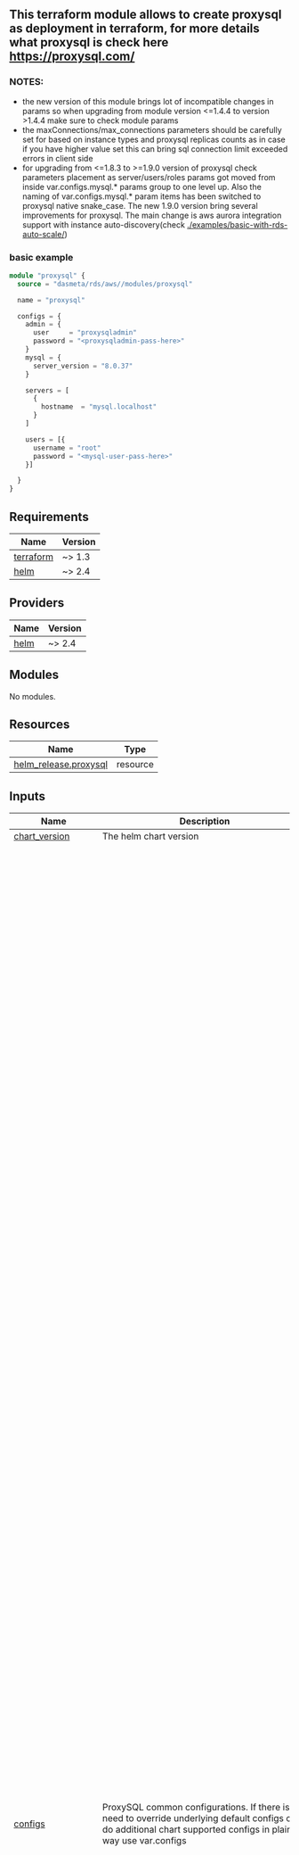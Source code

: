 ## This terraform module allows to create proxysql as deployment in terraform, for more details what proxysql is check here https://proxysql.com/

### NOTES:
- the new version of this module brings lot of incompatible changes in params so when upgrading from module version <=1.4.4 to version >1.4.4 make sure to check module params
- the maxConnections/max_connections parameters should be carefully set for based on instance types and proxysql replicas counts as in case if you have higher value set this can bring sql connection limit exceeded errors in client side
- for upgrading from <=1.8.3 to >=1.9.0 version of proxysql check parameters placement as server/users/roles params got moved from inside var.configs.mysql.* params group to one level up. Also the naming of var.configs.mysql.* param items has been switched to proxysql native snake_case. The new 1.9.0 version bring several improvements for proxysql. The main change is aws aurora integration support with instance auto-discovery(check [./examples/basic-with-rds-auto-scale/](./examples/basic-with-rds-auto-scale/))

### basic example

```terraform
module "proxysql" {
  source = "dasmeta/rds/aws//modules/proxysql"

  name = "proxysql"

  configs = {
    admin = {
      user     = "proxysqladmin"
      password = "<proxysqladmin-pass-here>"
    }
    mysql = {
      server_version = "8.0.37"
    }

    servers = [
      {
        hostname  = "mysql.localhost"
      }
    ]

    users = [{
      username = "root"
      password = "<mysql-user-pass-here>"
    }]

  }
}
```
<!-- BEGINNING OF PRE-COMMIT-TERRAFORM DOCS HOOK -->
## Requirements

| Name | Version |
|------|---------|
| <a name="requirement_terraform"></a> [terraform](#requirement\_terraform) | ~> 1.3 |
| <a name="requirement_helm"></a> [helm](#requirement\_helm) | ~> 2.4 |

## Providers

| Name | Version |
|------|---------|
| <a name="provider_helm"></a> [helm](#provider\_helm) | ~> 2.4 |

## Modules

No modules.

## Resources

| Name | Type |
|------|------|
| [helm_release.proxysql](https://registry.terraform.io/providers/hashicorp/helm/latest/docs/resources/release) | resource |

## Inputs

| Name | Description | Type | Default | Required |
|------|-------------|------|---------|:--------:|
| <a name="input_chart_version"></a> [chart\_version](#input\_chart\_version) | The helm chart version | `string` | `"0.2.0"` | no |
| <a name="input_configs"></a> [configs](#input\_configs) | ProxySQL common configurations. If there is need to override underlying default configs or do additional chart supported configs in plain way use var.configs | <pre>object({<br/>    readWriteSplit = optional(bool, false) # this option allows to enable read and write splitting rules under mysql_query_rules config/table, the write ones go to hostgroup=0 and read ones go to hostgroup=1. NOTE: we can enable this if we have at least one server in read/write servers hostgroups, for example if we manually set at least one server for each host group in servers list<br/><br/>    admin = object({    # admin user credentials, this is required to set explicitly for security to not use default ones by mistake<br/>      user     = string # the username of proxysql admin user, ProxySql manages/stores its configs in its admin mysql database and one can use this credentials to connect to proxysql admin mysql server, service default port is 6032<br/>      password = string<br/>      port     = optional(number, 6032)<br/>    })<br/>    stats = optional(object({ # create a separate user in admin mysql server for using to access only statistics data, the web ui also uses this user for auth; this user is for internal/private use by default, so if you expose web ui endpoint make sure to set strong user/password<br/>      user       = optional(string, "sadmin")<br/>      password   = optional(string, "sadmin")<br/>      webEnabled = optional(bool, false) # allows to enable admin web UI(auth by stats user/password), with port forward the endpoint will be(https is must): https://127.0.0.1:6080/<br/>      webPort    = optional(number, 6080)<br/>    }), {})<br/>    servers = list(object({                            # list of mysql backend/target server instances, where each instance can be read or write type, NOTE: if you have just configured just one write server make sure to set readWriteSplit=false<br/>      hostname            = string                     # the hostname/domain/ip of backend mysql server<br/>      is_writer           = optional(bool, true)       # whether the server is write/main/master<br/>      status              = optional(string, "ONLINE") # the server accessible status, possible values are ONLINE/SHUNNED/OFFLINE_SOFT/OFFLINE_HARD<br/>      max_connections     = optional(number, 340)      # the server/backend max connection count is based on aws instance type(or if you have mysql on premise it maybe configurable) and there is some expression to calculate this instanceMemoryInBytes/12582880, the value 300 may be used for 4GB memory instances like db.t3.medium<br/>      port                = optional(number, 3306)     # the port of backend server<br/>      compression         = optional(bool, false)      # whether to enable compression<br/>      weight              = optional(number, 1000)     # a value indicating the server's capacity relative to others in the same hostgroup. Used for load balancing<br/>      max_replication_lag = optional(number, 0)        # specifies the maximum acceptable replication lag (in seconds) for a read replica. in case if read replica have higher lag it will be disabled until lag will be acceptable again. maxReplicationLag=0 means the replication lag check is disabled.<br/>      use_ssl             = optional(number, 0)        # whether ssl/tls enabled for proxysql=>mysql backend server connection<br/>      comment             = optional(string, "")       # the comment for server entry, NOTE: in case of aws aurora integration we create one seed server entry to cluster writes endpoint with comment="Aurora"<br/>    }))<br/>    users = list(object({ # the list of backend server(the target mysql server) users, this users will be also used in client side to connect/communicate through proxysql with backend servers<br/>      username               = string<br/>      password               = string<br/>      max_connections        = optional(number, 340) # this limit is per node/server<br/>      use_ssl                = optional(number, 0)   # whether ssl/tls enforcing enabled for client=>proxysql connection<br/>      transaction_persistent = optional(number, 1)   # whether transaction all queries will go to same backend or not, so that rules will be ignored<br/>      active                 = optional(number, 1)   # whether the user is enabled<br/>      read_only              = optional(bool, false) # this controls user default_hostgroup, in case if true default_hostgroup=1 (meaning default hostgroup is write one if no rule matches), in case of false default_hostgroup=2 (write hostgroup)<br/>    }))<br/>    rules = optional(list(object({                   # the list of query routing rule, NOTES: order is important; one of `digest`, `match_digest` and `match_pattern` should be provided and `digest` have higher priority over rest two; also when readWriteSplit=true it will add additional 2 rules in the start and end of rules list to route queries to write/read hostgroups based on query type<br/>      digest                = optional(string, null) # the query digest hash value<br/>      match_digest          = optional(string, null) # match_digest regex string, this is case sensitive<br/>      match_pattern         = optional(string, null) # match_pattern regex string, this is case insensitive by default and can be used to cover all type of cased same queries<br/>      destination_hostgroup = optional(number, 0)    # the hostgroup to which queries will be routed, by default it is 0 meaning that queries will be routed to writes hostgroup<br/>      use_ssl               = optional(number, 0)    # whether ssl/tls enforcing enabled for client=>proxysql connection<br/>      cache_ttl             = optional(number, null) # whether caching enabled and how long will it remain, the number value is in milliseconds<br/>      active                = optional(number, 1)    # when set to 1 no further queries will be evaluated after this rule is matched and processed<br/>      apply                 = optional(number, 1)    # whether the rule is enabled<br/>      proxy_port            = optional(number, null) # the port to use to filter coming queries for the rule, if not passed the rule will apply to all ports<br/>    })), [])<br/>    mysql = object({                                            # mysql configuration, NOTE: not all config items included here, if you have need to change some other options consider using var.extra_configs.app.mysql.*<br/>      server_version           = optional(string, "8.4.4")      # the ProxySQL by itself acts as mysql server and here we configure the version of mysql server of proxysql<br/>      ports                    = optional(list(number), [3306]) # mysql ports available for clients, by default we have single port setup but if there is need new ports can be added and in conjunction with rules proxy_port option we can have custom query routes, for example we can route all queries to write server for a port<br/>      max_connections          = optional(number, 20480)        # the maximum number of client connections that ProxySQL will accept<br/>      query_retries_on_failure = optional(number, 3)            # the number of times ProxySQL will retry a query if it fails<br/>      wait_timeout             = optional(number, 28800000)     # the timeout (in milliseconds) for a client connection to remain idle before it is closed, the current value 28800000 ms = 8 hours<br/>      query_cache_size_mb      = optional(number, 226)          # the size of ProxySQL's query cache in megabytes<br/>      monitor = optional(object({                               # the backend endpoint monitor, this is handy to fast detect failed/removed nodes at scale down, master failover or read replica lags to react on changes to not have much downtime, NOTE: the monitor have lot of custom config options which can be set via var.extra_configs.app.monitor.* (or var.extra_configs.app.mysql.* if not preset in helm chart) config fields<br/>        enabled  = optional(bool, false)                        # whether monitor is enabled<br/>        username = optional(string, "monitor")                  # the monitor user name, NOTE: there is need to create this user or user existing one with appropriate "USAGE, REPLICATION CLIENT" permissions, check docs for more info, for RDS clusters we can use the default user<br/>        password = optional(string, "monitor")                  # the monitor user password<br/>      }), {})<br/>    })<br/>    awsAurora = optional(object({         # allows to configure aws aurora backend specific configurations, so that proxysql will auto-discover the endpoints and switch of an backend server endpoint(with its connection) on scale down or handle master failover, NOTE: the rest of aurora proxysql integration configs can be set via var.extra_configs.app.awsAurora.* config items, beside setting this there is also need to set one seed item in servers list<br/>      enabled     = optional(bool, false) # whether aurora proxysql integration is enabled<br/>      domain_name = optional(string, "")  # the aurora instances endpoints suffix in form ".<some-uniq-hash>.<region>.rds.amazonaws.com"<br/>    }), {})<br/>    monitoring = optional( # prometheus metrics configs, `method` can be "annotations", "podMonitor" or "serviceMonitor"<br/>      object({<br/>        enabled    = optional(bool, true),<br/>        method     = optional(string, "annotations")<br/>        targetPort = optional(number, 6070)<br/>    }), {})<br/>    autoscaling = optional( # auto scale configs<br/>      object({ minReplicas = number, maxReplicas = number }),<br/>      { minReplicas = 2, maxReplicas = 10 }<br/>    )<br/>    resources = optional(object({ # replicas resource request/limits, this config values are mostly based on maxConnections count and queyCacheSizeMB values, so if you want more connections and more caching you may need to change this values also<br/>      limits = optional(object({<br/>        cpu    = optional(string, "100m")<br/>        memory = optional(string, "256Mi")<br/>        }), {<br/>        cpu    = "100m"<br/>        memory = "256Mi"<br/>      })<br/>      requests = optional(object({<br/>        cpu    = optional(string, "100m")<br/>        memory = optional(string, "256Mi")<br/>        }), {<br/>        cpu    = "100m"<br/>        memory = "256Mi"<br/>      })<br/>    }), {})<br/>    setLinkerdOpaquePorts = optional(bool, true) # this allows to automatically set linkerd annotation like `config.linkerd.io/opaque-ports: 3306,3307,6032` on proxysql service to fix linkerd enabled client app connection long lasting issues to non standard mysql tcp ports like extra 3307 port<br/>  })</pre> | n/a | yes |
| <a name="input_create_namespace"></a> [create\_namespace](#input\_create\_namespace) | Whether to create namespace | `bool` | `true` | no |
| <a name="input_extra_configs"></a> [extra\_configs](#input\_extra\_configs) | Configurations to pass and override/extend default ones. NOTE: the extra configs for proxysql are placed under proxysql root field. Check the helm chart available configs here: https://github.com/dasmeta/helm/tree/proxysql-0.1.0/charts/proxysql | `any` | `{}` | no |
| <a name="input_name"></a> [name](#input\_name) | The name of helm release | `string` | `"proxysql"` | no |
| <a name="input_namespace"></a> [namespace](#input\_namespace) | Namespace | `string` | `"proxysql"` | no |

## Outputs

| Name | Description |
|------|-------------|
| <a name="output_helm_meta"></a> [helm\_meta](#output\_helm\_meta) | The helm chart release metadata |
<!-- END OF PRE-COMMIT-TERRAFORM DOCS HOOK -->
